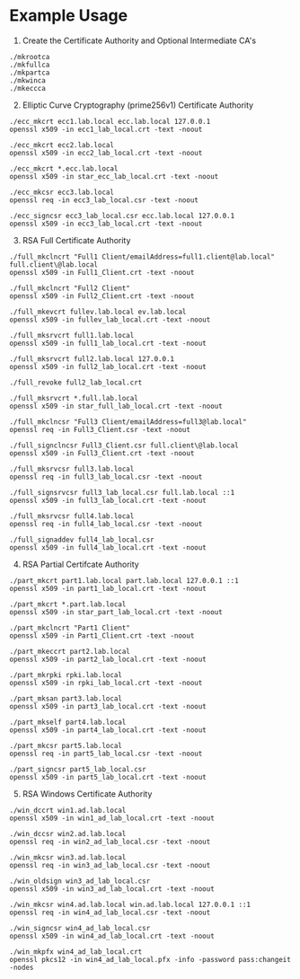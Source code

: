 # Example Usage

1. Create the Certificate Authority and Optional Intermediate CA's

```
./mkrootca
./mkfullca
./mkpartca
./mkwinca
./mkeccca
```

2. Elliptic Curve Cryptography (prime256v1) Certificate Authority

```
./ecc_mkcrt ecc1.lab.local ecc.lab.local 127.0.0.1
openssl x509 -in ecc1_lab_local.crt -text -noout
```
```
./ecc_mkcrt ecc2.lab.local
openssl x509 -in ecc2_lab_local.crt -text -noout
```
```
./ecc_mkcrt *.ecc.lab.local
openssl x509 -in star_ecc_lab_local.crt -text -noout
```
```
./ecc_mkcsr ecc3.lab.local
openssl req -in ecc3_lab_local.csr -text -noout
```
```
./ecc_signcsr ecc3_lab_local.csr ecc.lab.local 127.0.0.1
openssl x509 -in ecc3_lab_local.crt -text -noout
```

3. RSA Full Certificate Authority

```
./full_mkclncrt "Full1 Client/emailAddress=full1.client@lab.local" full.client\@lab.local
openssl x509 -in Full1_Client.crt -text -noout
```
```
./full_mkclncrt "Full2 Client"
openssl x509 -in Full2_Client.crt -text -noout
```
```
./full_mkevcrt fullev.lab.local ev.lab.local
openssl x509 -in fullev_lab_local.crt -text -noout
```
```
./full_mksrvcrt full1.lab.local
openssl x509 -in full1_lab_local.crt -text -noout
```
```
./full_mksrvcrt full2.lab.local 127.0.0.1
openssl x509 -in full2_lab_local.crt -text -noout
```
```
./full_revoke full2_lab_local.crt
```
```
./full_mksrvcrt *.full.lab.local
openssl x509 -in star_full_lab_local.crt -text -noout
```
```
./full_mkclncsr "Full3 Client/emailAddress=full3@lab.local"
openssl req -in Full3_Client.csr -text -noout
```
```
./full_signclncsr Full3_Client.csr full.client\@lab.local
openssl x509 -in Full3_Client.crt -text -noout
```
```
./full_mksrvcsr full3.lab.local
openssl req -in full3_lab_local.csr -text -noout
```
```
./full_signsrvcsr full3_lab_local.csr full.lab.local ::1
openssl x509 -in full3_lab_local.crt -text -noout
```
```
./full_mksrvcsr full4.lab.local
openssl req -in full4_lab_local.csr -text -noout
```
```
./full_signaddev full4_lab_local.csr
openssl x509 -in full4_lab_local.crt -text -noout
```

4. RSA Partial Certifcate Authority

```
./part_mkcrt part1.lab.local part.lab.local 127.0.0.1 ::1
openssl x509 -in part1_lab_local.crt -text -noout
```
```
./part_mkcrt *.part.lab.local
openssl x509 -in star_part_lab_local.crt -text -noout
```
```
./part_mkclncrt "Part1 Client"
openssl x509 -in Part1_Client.crt -text -noout
```
```
./part_mkeccrt part2.lab.local
openssl x509 -in part2_lab_local.crt -text -noout
```
```
./part_mkrpki rpki.lab.local
openssl x509 -in rpki_lab_local.crt -text -noout
```
```
./part_mksan part3.lab.local
openssl x509 -in part3_lab_local.crt -text -noout
```
```
./part_mkself part4.lab.local
openssl x509 -in part4_lab_local.crt -text -noout
```
```
./part_mkcsr part5.lab.local
openssl req -in part5_lab_local.csr -text -noout
```
```
./part_signcsr part5_lab_local.csr
openssl x509 -in part5_lab_local.crt -text -noout
```

5. RSA Windows Certificate Authority

```
./win_dccrt win1.ad.lab.local
openssl x509 -in win1_ad_lab_local.crt -text -noout
```
```
./win_dccsr win2.ad.lab.local
openssl req -in win2_ad_lab_local.csr -text -noout
```
```
./win_mkcsr win3.ad.lab.local
openssl req -in win3_ad_lab_local.csr -text -noout
```
```
./win_oldsign win3_ad_lab_local.csr
openssl x509 -in win3_ad_lab_local.crt -text -noout
```
```
./win_mkcsr win4.ad.lab.local win.ad.lab.local 127.0.0.1 ::1
openssl req -in win4_ad_lab_local.csr -text -noout
```
```
./win_signcsr win4_ad_lab_local.csr
openssl x509 -in win4_ad_lab_local.crt -text -noout
```
```
./win_mkpfx win4_ad_lab_local.crt
openssl pkcs12 -in win4_ad_lab_local.pfx -info -password pass:changeit -nodes
```

